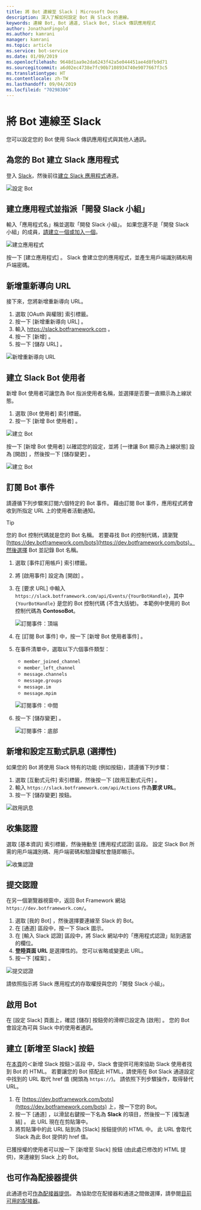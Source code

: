 ```yaml
---
title: 將 Bot 連線至 Slack | Microsoft Docs
description: 深入了解如何設定 Bot 與 Slack 的連線。
keywords: 連線 Bot, Bot 通道, Slack Bot, Slack 傳訊應用程式
author: JonathanFingold
ms.author: kamrani
manager: kamrani
ms.topic: article
ms.service: bot-service
ms.date: 01/09/2019
ms.openlocfilehash: 9648d1aa9e2da6243f42a5e044451ae4d8fb9d71
ms.sourcegitcommit: a6d02ec4738e7fc90b7108934740e9077667f3c5
ms.translationtype: HT
ms.contentlocale: zh-TW
ms.lasthandoff: 09/04/2019
ms.locfileid: "70298306"
---
```

# <a name="connect-a-bot-to-slack"></a>將 Bot 連線至 Slack

您可以設定您的 Bot 使用 Slack 傳訊應用程式與其他人通訊。

## <a name="create-a-slack-application-for-your-bot"></a>為您的 Bot 建立 Slack 應用程式

登入 [Slack](https://slack.com/signin)，然後前往[建立 Slack 應用程式](https://api.slack.com/apps)通道。

![設定 Bot](~/media/channels/slack-NewApp.png)

## <a name="create-an-app-and-assign-a-development-slack-team"></a>建立應用程式並指派「開發 Slack 小組」

輸入「應用程式名」稱並選取「開發 Slack 小組」。 如果您還不是「開發 Slack 小組」的成員，[請建立一個或加入一個](https://slack.com/)。

![建立應用程式](~/media/channels/slack-CreateApp.png)

按一下 [建立應用程式]  。 Slack 會建立您的應用程式，並產生用戶端識別碼和用戶端密碼。

## <a name="add-a-new-redirect-url"></a>新增重新導向 URL

接下來，您將新增重新導向 URL。

1. 選取 [OAuth 與權限]  索引標籤。
2. 按一下 [新增重新導向 URL]  。
3. 輸入 https://slack.botframework.com 。
4. 按一下 [新增]  。
5. 按一下 [儲存 URL]  。

![新增重新導向 URL](~/media/channels/slack-RedirectURL.png)

## <a name="create-a-slack-bot-user"></a>建立 Slack Bot 使用者

新增 Bot 使用者可讓您為 Bot 指派使用者名稱，並選擇是否要一直顯示為上線狀態。

1. 選取 [Bot 使用者]  索引標籤。
2. 按一下 [新增 Bot 使用者]  。

![建立 Bot](~/media/channels/slack-CreateBot.png)

按一下 [新增 Bot 使用者]  以確認您的設定，並將 [一律讓 Bot 顯示為上線狀態]  設為 [開啟]  ，然後按一下 [儲存變更]  。

![建立 Bot](~/media/channels/slack-CreateApp-AddBotUser.png)

## <a name="subscribe-to-bot-events"></a>訂閱 Bot 事件

請遵循下列步驟來訂閱六個特定的 Bot 事件。 藉由訂閱 Bot 事件，應用程式將會收到所指定 URL 上的使用者活動通知。

> [!TIP]
> 您的 Bot 控制代碼就是您的 Bot 名稱。 若要尋找 Bot 的控制代碼，請瀏覽 [https://dev.botframework.com/bots](https://dev.botframework.com/bots)，然後選擇 Bot 並記錄 Bot 名稱。

1. 選取 [事件訂用帳戶]  索引標籤。
2. 將 [啟用事件]  設定為 [開啟]  。
3. 在 [要求 URL]  中輸入 `https://slack.botframework.com/api/Events/{YourBotHandle}`，其中 `{YourBotHandle}` 是您的 Bot 控制代碼 (不含大括號)。 本範例中使用的 Bot 控制代碼為 **ContosoBot**。

   ![訂閱事件：頂端](~/media/channels/slack-SubscribeEvents-a.png)

4. 在 [訂閱 Bot 事件]  中，按一下 [新增 Bot 使用者事件]  。
5. 在事件清單中，選取以下六個事件類型：
    * `member_joined_channel`
    * `member_left_channel`
    * `message.channels`
    * `message.groups`
    * `message.im`
    * `message.mpim`

   ![訂閱事件：中間](~/media/channels/slack-SubscribeEvents-b.png)

6. 按一下 [儲存變更]  。

   ![訂閱事件：底部](~/media/channels/slack-SubscribeEvents-c.png)

## <a name="add-and-configure-interactive-messages-optional"></a>新增和設定互動式訊息 (選擇性)

如果您的 Bot 將使用 Slack 特有的功能 (例如按鈕)，請遵循下列步驟：

1. 選取 [互動式元件]  索引標籤，然後按一下 [啟用互動式元件]  。
2. 輸入 `https://slack.botframework.com/api/Actions` 作為**要求 URL**。
3. 按一下 [儲存變更]  按鈕。

![啟用訊息](~/media/channels/slack-MessageURL.png)

## <a name="gather-credentials"></a>收集認證

選取 [基本資訊]  索引標籤，然後捲動至 [應用程式認證]  區段。
設定 Slack Bot 所需的用戶端識別碼、用戶端密碼和驗證權杖會隨即顯示。

![收集認證](~/media/channels/slack-AppCredentials.png)

## <a name="submit-credentials"></a>提交認證

在另一個瀏覽器視窗中，返回 Bot Framework 網站 `https://dev.botframework.com/`。

1. 選取 [我的 Bot]  ，然後選擇要連線至 Slack 的 Bot。
2. 在 [通道]  區段中，按一下 Slack 圖示。
3. 在 [輸入 Slack 認證]  區段中，將 Slack 網站中的「應用程式認證」貼到適當的欄位。
4. **登陸頁面 URL** 是選擇性的。 您可以省略或變更此 URL。
5. 按一下 [檔案]  。

![提交認證](~/media/channels/slack-SubmitCredentials.png)

請依照指示將 Slack 應用程式的存取權授與您的「開發 Slack 小組」。

## <a name="enable-the-bot"></a>啟用 Bot

在 [設定 Slack] 頁面上，確認 [儲存] 按鈕旁的滑桿已設定為 [啟用]  。
您的 Bot 會設定為可與 Slack 中的使用者通訊。

## <a name="create-an-add-to-slack-button"></a>建立 [新增至 Slack] 按鈕

在[本頁](https://api.slack.com/docs/slack-button)的＜新增 Slack 按鈕＞區段  中，Slack 會提供可用來協助 Slack 使用者找到 Bot 的 HTML。
若要讓您的 Bot 搭配此 HTML，請使用在 Bot Slack 通道設定中找到的 URL 取代 href 值 (開頭為 `https://`)。
請依照下列步驟操作，取得替代 URL。

1. 在 [https://dev.botframework.com/bots](https://dev.botframework.com/bots) 上，按一下您的 Bot。
2. 按一下 [通道]  ，以滑鼠右鍵按一下名為 **Slack** 的項目，然後按一下 [複製連結]  。 此 URL 現在在剪貼簿中。
3. 將剪貼簿中的此 URL 貼到為 [Slack] 按鈕提供的 HTML 中。 此 URL 會取代 Slack 為此 Bot 提供的 href 值。

已獲授權的使用者可以按一下 [新增至 Slack]  按鈕 (由此處已修改的 HTML 提供)，來連線到 Slack 上的 Bot。

## <a name="also-available-as-an-adapter"></a>也可作為配接器提供

此通道也可[作為配接器提供](https://botkit.ai/docs/v4/platforms/slack.html)。 為協助您在配接器和通道之間做選擇，請參閱[目前可用的配接器](bot-service-channel-additional-channels.md#currently-available-adapters)。
